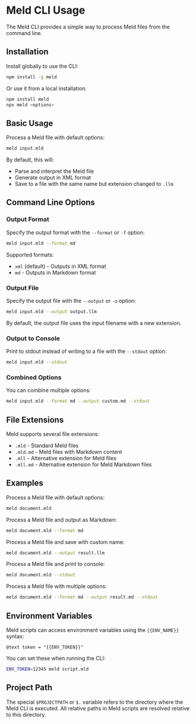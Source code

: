 # Meld CLI Usage

The Meld CLI provides a simple way to process Meld files from the command line.

## Installation

Install globally to use the CLI:

```bash
npm install -g meld
```

Or use it from a local installation:

```bash
npm install meld
npx meld <options>
```

## Basic Usage

Process a Meld file with default options:

```bash
meld input.mld
```

By default, this will:
- Parse and interpret the Meld file
- Generate output in XML format
- Save to a file with the same name but extension changed to `.llm`

## Command Line Options

### Output Format

Specify the output format with the `--format` or `-f` option:

```bash
meld input.mld --format md
```

Supported formats:
- `xml` (default) - Outputs in XML format
- `md` - Outputs in Markdown format

### Output File

Specify the output file with the `--output` or `-o` option:

```bash
meld input.mld --output output.llm
```

By default, the output file uses the input filename with a new extension.

### Output to Console

Print to stdout instead of writing to a file with the `--stdout` option:

```bash
meld input.mld --stdout
```

### Combined Options

You can combine multiple options:

```bash
meld input.mld --format md --output custom.md --stdout
```

## File Extensions

Meld supports several file extensions:

- `.mld` - Standard Meld files
- `.mld.md` - Meld files with Markdown content
- `.mll` - Alternative extension for Meld files
- `.mll.md` - Alternative extension for Meld Markdown files

## Examples

Process a Meld file with default options:
```bash
meld document.mld
```

Process a Meld file and output as Markdown:
```bash
meld document.mld --format md
```

Process a Meld file and save with custom name:
```bash
meld document.mld --output result.llm
```

Process a Meld file and print to console:
```bash
meld document.mld --stdout
```

Process a Meld file with multiple options:
```bash
meld document.mld --format md --output result.md --stdout
```

## Environment Variables

Meld scripts can access environment variables using the `{{ENV_NAME}}` syntax:

```meld
@text token = "{{ENV_TOKEN}}"
```

You can set these when running the CLI:

```bash
ENV_TOKEN=12345 meld script.mld
```

## Project Path

The special `$PROJECTPATH` or `$.` variable refers to the directory where the Meld CLI is executed. All relative paths in Meld scripts are resolved relative to this directory.